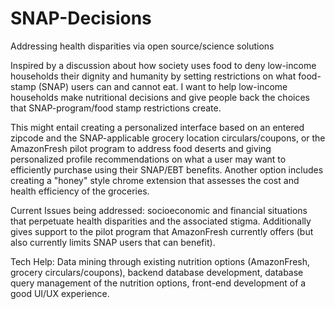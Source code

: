 # SNAP-Decisions
Addressing health disparities via open source/science solutions

Inspired by a discussion about how society uses food to deny low-income households their dignity and humanity by setting restrictions on what food-stamp (SNAP) users can and cannot eat. I want to help low-income households make nutritional decisions and give people back the choices that SNAP-program/food stamp restrictions create. 

This might entail creating a personalized interface based on an entered zipcode and the SNAP-applicable grocery location circulars/coupons, or the AmazonFresh pilot program to address food deserts and giving personalized profile recommendations on what a user may want to efficiently purchase using their SNAP/EBT benefits. Another option includes creating a "honey" style chrome extension that assesses the cost and health efficiency of the groceries.

Current Issues being addressed: socioeconomic and financial situations that perpetuate health disparities and the associated stigma. Additionally gives support to the pilot program that AmazonFresh currently offers (but also currently limits SNAP users that can benefit).  

Tech Help: Data mining through existing nutrition options (AmazonFresh, grocery circulars/coupons), backend database development, database query management of the nutrition options, front-end development of a good UI/UX experience.
